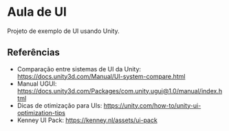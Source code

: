 # Aula de UI
Projeto de exemplo de UI usando Unity.

## Referências
- Comparação entre sistemas de UI da Unity: https://docs.unity3d.com/Manual/UI-system-compare.html
- Manual UGUI: https://docs.unity3d.com/Packages/com.unity.ugui@1.0/manual/index.html
- Dicas de otimização para UIs: https://unity.com/how-to/unity-ui-optimization-tips
- Kenney UI Pack: https://kenney.nl/assets/ui-pack